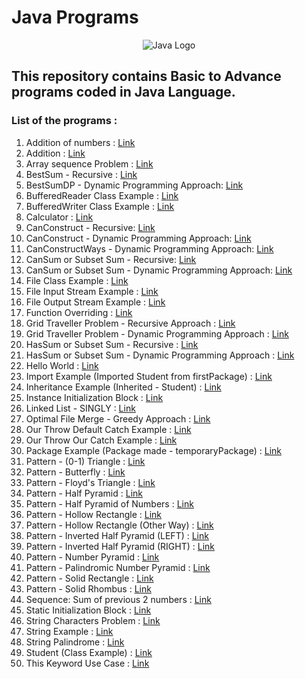 # Java Programs
<p align="center"> 
<img alt="Java Logo" src="https://nexax.in/wp-content/uploads/2020/11/java-1.gif"/>
</p>

## This repository contains Basic to Advance programs coded in **Java** Language.

### List of the programs : 

1. Addition of numbers  :  [Link](https://github.com/imsushant12/Java-Programs/blob/master/Addition.java)
2. Addition : [Link](https://github.com/imsushant12/Java-Programs/blob/master/Addition.java)
3. Array sequence Problem : [Link](https://github.com/imsushant12/Java-Programs/blob/master/ArraySequenceProblem.java)
4. BestSum - Recursive : [Link](https://github.com/imsushant12/Java-Programs/blob/master/BestSum.java)
5. BestSumDP - Dynamic Programming Approach: [Link](https://github.com/imsushant12/Java-Programs/blob/master/BestSumDP.java)
6. BufferedReader Class Example : [Link](https://github.com/imsushant12/Java-Programs/blob/master/BufferReaderClassExample.java)
7. BufferedWriter Class Example : [Link](https://github.com/imsushant12/Java-Programs/blob/master/BufferWriterClassExample.java)
8. Calculator : [Link](https://github.com/imsushant12/Java-Programs/blob/master/Calculator.java)
9. CanConstruct - Recursive: [Link](https://github.com/imsushant12/Java-Programs/blob/master/CanConstruct.java)
10. CanConstruct - Dynamic Programming Approach: [Link](https://github.com/imsushant12/Java-Programs/blob/master/CanConstructDP.java)
11. CanConstructWays - Dynamic Programming Approach: [Link](https://github.com/imsushant12/Java-Programs/blob/master/CanConstructWays.java)
12. CanSum or Subset Sum - Recursive: [Link](https://github.com/imsushant12/Java-Programs/blob/master/CanSum.java)
13. CanSum or Subset Sum - Dynamic Programming Approach: [Link](https://github.com/imsushant12/Java-Programs/blob/master/CanSumDP.java)
14. File Class Example : [Link](https://github.com/imsushant12/Java-Programs/blob/master/FileClassExample.java)
15. File Input Stream Example : [Link](https://github.com/imsushant12/Java-Programs/blob/master/FileInputStreamExample.java)
16. File Output Stream Example : [Link](https://github.com/imsushant12/Java-Programs/blob/master/FileOutputStreamExample.java)
17. Function Overriding : [Link](https://github.com/imsushant12/Java-Programs/blob/master/FunctionOverriding.java)
18. Grid Traveller Problem - Recursive Approach : [Link](https://github.com/imsushant12/Java-Programs/blob/master/GridTraveller.java)
19. Grid Traveller Problem - Dynamic Programming Approach : [Link](https://github.com/imsushant12/Java-Programs/blob/master/GridTravellerDP.java)
20. HasSum or Subset Sum - Recursive : [Link](https://github.com/imsushant12/Java-Programs/blob/master/HasSum.java)
21. HasSum or Subset Sum - Dynamic Programming Approach : [Link](https://github.com/imsushant12/Java-Programs/blob/master/HasSumDP.java)
22. Hello World  :  [Link](https://github.com/imsushant12/Java-Programs/blob/master/HelloWorld.java)
23. Import Example (Imported Student from firstPackage)  :  [Link](https://github.com/imsushant12/Java-Programs/blob/master/Example.java)
24. Inheritance Example (Inherited - Student)  :  [Link](https://github.com/imsushant12/Java-Programs/blob/master/InheritanceExample.java)
25. Instance Initialization Block : [Link](https://github.com/imsushant12/Java-Programs/blob/master/InstanceInitializationBlock.java)
26. Linked List - SINGLY : [Link](https://github.com/imsushant12/Java-Programs/blob/master/LinkedListImp.java)
27. Optimal File Merge - Greedy Approach : [Link](https://github.com/imsushant12/Java-Programs/blob/master/OptimalFileMerge.java)
28. Our Throw Default Catch Example : [Link](https://github.com/imsushant12/Java-Programs/blob/master/OurThrowDefaultCatch.java)
29. Our Throw Our Catch Example : [Link](https://github.com/imsushant12/Java-Programs/blob/master/OurThrowOurCatch.java)
30. Package Example (Package made - temporaryPackage) :  [Link](https://github.com/imsushant12/Java-Programs/blob/master/MakePackage.java)
31. Pattern - (0-1) Triangle : [Link](https://github.com/imsushant12/Java-Programs/blob/master/Pattern_01Triangle.java)
32. Pattern - Butterfly : [Link](https://github.com/imsushant12/Java-Programs/blob/master/Pattern_Butterfly.java)
33. Pattern - Floyd's Triangle : [Link](https://github.com/imsushant12/Java-Programs/blob/master/Pattern_FloydTriangle.java)
34. Pattern - Half Pyramid : [Link](https://github.com/imsushant12/Java-Programs/blob/master/Pattern_HalfPyramid.java)
35. Pattern - Half Pyramid of Numbers : [Link](https://github.com/imsushant12/Java-Programs/blob/master/Pattern_HalfPyramidofNumbers.java)
36. Pattern - Hollow Rectangle : [Link](https://github.com/imsushant12/Java-Programs/blob/master/Pattern_HollowRectangle.java)
37. Pattern - Hollow Rectangle (Other Way) : [Link](https://github.com/imsushant12/Java-Programs/blob/master/Pattern_HollowRectangle2.java)
38. Pattern - Inverted Half Pyramid (LEFT) : [Link](https://github.com/imsushant12/Java-Programs/blob/master/Pattern_InvertedHalfPyramidLeft.java)
39. Pattern - Inverted Half Pyramid (RIGHT) : [Link](https://github.com/imsushant12/Java-Programs/blob/master/Pattern_InvertedHalfPyramidRight.java)
40. Pattern - Number Pyramid : [Link](https://github.com/imsushant12/Java-Programs/blob/master/Pattern_NumberPyramid.java)
41. Pattern - Palindromic Number Pyramid : [Link](https://github.com/imsushant12/Java-Programs/blob/master/Pattern_PalindromicNumberPyramid.java)
42. Pattern - Solid Rectangle : [Link](https://github.com/imsushant12/Java-Programs/blob/master/Pattern_SolidRectangle.java)
43. Pattern - Solid Rhombus : [Link](https://github.com/imsushant12/Java-Programs/blob/master/Pattern_SolidRhombus.java)
44. Sequence: Sum of previous 2 numbers : [Link](https://github.com/imsushant12/Java-Programs/blob/master/SequenceumofPreviousTwo.java)
45. Static Initialization Block : [Link](https://github.com/imsushant12/Java-Programs/blob/master/StaticInitializationBlock.java)
46. String Characters Problem : [Link](https://github.com/imsushant12/Java-Programs/blob/master/StringCharactersProblem.java)
47. String Example : [Link](https://github.com/imsushant12/Java-Programs/blob/master/StringExample.java)
48. String Palindrome : [Link](https://github.com/imsushant12/Java-Programs/blob/master/StringProblem.java)
49. Student (Class Example) : [Link](https://github.com/imsushant12/Java-Programs/blob/master/Student.java)
50. This Keyword Use Case : [Link](https://github.com/imsushant12/Java-Programs/blob/master/ThisExample.java)

